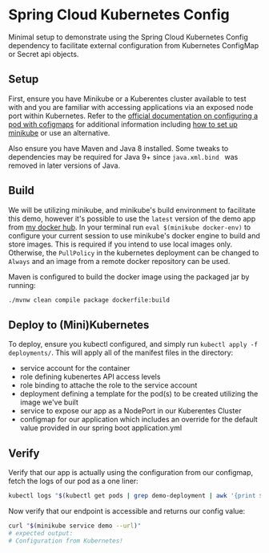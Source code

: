 # Spring Cloud Kubernetes Config

Minimal setup to demonstrate using the Spring Cloud Kubernetes Config dependency to facilitate external configuration from Kubernetes ConfigMap or Secret api objects.

## Setup
First, ensure you have Minikube or a Kuberentes cluster available to test with and you are familiar with accessing applications via an exposed node port within Kubernetes. Refer to the [official documentation on configuring a pod with cofigmaps](https://kubernetes.io/docs/tasks/configure-pod-container/configure-pod-configmap/) for additional information including [how to set up minikube](https://kubernetes.io/docs/setup/learning-environment/minikube/) or use an alternative.

Also ensure you have Maven and Java 8 installed. Some tweaks to dependencies may be required for Java 9+ since `java.xml.bind ` was removed in later versions of Java.

## Build
We will be utilizing minikube, and minikube's build environment to facilitate this demo, however it's possible to use the `latest` version of the demo app from [my docker hub](https://cloud.docker.com/u/jmlw/repository/list). In your terminal run `eval $(minikube docker-env)` to configure your current session to use minikube's docker engine to build and store images. This is required if you intend to use local images only. Otherwise, the `PullPolicy` in the kubernetes deployment can be changed to `Always` and an image from a remote docker repository can be used.

Maven is configured to build the docker image using the packaged jar by running:
```bash
./mvnw clean compile package dockerfile:build
```

## Deploy to (Mini)Kubernetes
To deploy, ensure you kubectl configured, and simply run `kubectl apply -f deployments/`. This will apply all of the manifest files in the directory: 

- service account for the container
- role defining kubenertes API access levels
- role binding to attache the role to the service account
- deployment defining a template for the pod(s) to be created utilizing the image we've built
- service to expose our app as a NodePort in our Kuberentes Cluster
- configmap for our application which includes an override for the default value provided in our spring boot application.yml

## Verify
Verify that our app is actually using the configuration from our configmap, fetch the logs of our pod as a one liner:

```bash
kubectl logs "$(kubectl get pods | grep demo-deployment | awk '{print $1}')"
```

Now verify that our endpoint is accessible and returns our config value:

```bash
curl "$(minikube service demo --url)"
# expected output:
# Configuration from Kubernetes!
```
